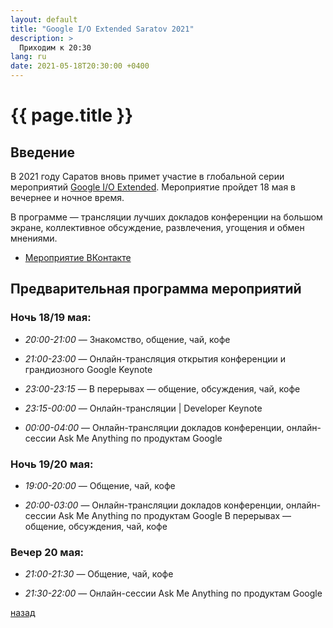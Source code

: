 ```yaml
---
layout: default
title: "Google I/O Extended Saratov 2021"
description: >
  Приходим к 20:30
lang: ru
date: 2021-05-18T20:30:00 +0400
---
```


# [](#header-1) {{ page.title }}

## Введение

В 2021 году Саратов вновь примет участие в глобальной серии мероприятий
[Google I/O Extended](https://events.google.com/io/).
Мероприятие пройдет 18 мая в вечернее и ночное время.

В программе — трансляции лучших докладов конференции на большом экране,
коллективное обсуждение, развлечения, угощения и обмен мнениями.

* [Мероприятие ВКонтакте](https://vk.com/googleio64)

## Предварительная программа мероприятий

### Ночь 18/19 мая:

* *20:00-21:00* — Знакомство, общение, чай, кофе

* *21:00-23:00* — Онлайн-трансляция открытия конференции и грандиозного Google Keynote

* *23:00-23:15* — В перерывах — общение, обсуждения, чай, кофе

* *23:15-00:00* — Онлайн-трансляции \| Developer Keynote

* *00:00-04:00* — Онлайн-трансляции докладов конференции, онлайн-сессии Ask Me Anything по продуктам Google

### Ночь 19/20 мая:

* *19:00-20:00* — Общение, чай, кофе

* *20:00-03:00* — Онлайн-трансляции докладов конференции, онлайн-сессии Ask Me Anything по продуктам Google
В перерывах — общение, обсуждения, чай, кофе

### Вечер 20 мая:

* *21:00-21:30* — Общение, чай, кофе

* *21:30-22:00* — Онлайн-сессии Ask Me Anything по продуктам Google

[назад](../events/)

